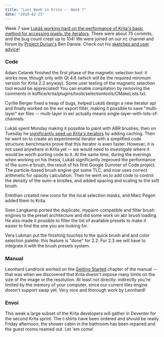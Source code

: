 ```yaml
---
title: "Last Week in Krita -- Week 7"
date: "2010-02-23"
---
```


Week 7 saw [Lukáš working hard on the performance of Krita's basic method for accessing pixels: the iterators](http://lukast.mediablog.sk/log/?p=194). There were about 75 commits, and the bug count crept up to 104! We were joined on our irc channel and forum by [Project Durian's](http://durian.blender.org/) Ben Dansie. Check out his [sketches and user advice](http://forum.kde.org/viewtopic.php?f=138&t=85891)!

### Code

Adam Celarek finished the first phase of the magnetic selection tool: it works now, though only with Qt 4.6 (which will be the required minimum version for Krita 2.2 anyway). Some user testing of the magnetic selection tool would be appreciated! You can enable compilation by removing the comments in koffice/krita/plugins/tools/selectiontools/CMakeLists.txt.

Cyrille Berger fixed a heap of bugs, helped Lukáš design a new iterator api and finally worked on the exr export filter, making it possible to save "multi-layer" exr files -- multi-layer in exr actually means single-layer-with-lots-of-channels.

Lukáš spent Monday making it possible to paint with ABR brushes; then on Tuesday he [significantly sped up Krita's iterators](http://wiki.koffice.org/index.php?title=Krita/Benchmarking#Horizontal_Iterator) by adding caching. Then he went on to create an experimental iterator with a simplified code structure: benchmarks prove that this iterator is even faster. However, it is not used anywhere in Krita yet -- we would need to investigate where it would be worth porting code to it. At the same time, during the evenings when working on his thesis, Lukáš significantly improved the performance of the sumi-e brush, the result of his first Google Summer of Code project. The particle-based brush engine got some TLC, and now uses correct arithmetic for opacity calculation. Then he went on to add code to control the density of the sumi-e bristles, and added spacing and scaling to the soft brush.

Enkithan created new icons for the local selection masks, and Marc Pegon added them to Krita.

Sven Langkamp ported the duplicate, mypaint-compatible and filter brush engines to the preset architecture and did some work on abr brush loading. He also made it possible to filter the list of available presets to make it easier to find the one you are looking for.

Vera Lukman put the finishing touches to the quick brush and and color selection palette: this feature is "done" for 2.2. For 2.3 we will have to integrate it with the brush presets system.

### Manual

Leonhard Landrock worked on the [Getting Started](http://userbase.kde.org/Krita/Manual/Starting_Krita) chapter of the manual -- that was when we discovered that Krita doesn't impose many limits on the size of the image or the resolution. At least not directly: indirectly you're limited by the memory of your computer, since our current tiles engine doesn't support swap yet. Very nice and thorough work by Leonhard!

### Envoi

This week a large subset of the Krita developers will gather in Deventer for the second Krita sprint. The t-shirts have been ordered and should be ready Friday afternoon, the shower cabin in the bathroom has been repaired and the guest rooms reamed out. Let 'em come!
